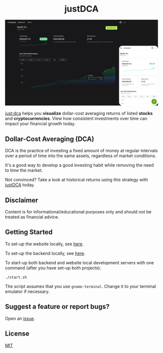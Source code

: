 <h1 align="center">justDCA</h1>

<img src="./assets/banner.png" alt="banner">

[just:dca](https://just-dca.pages.dev/) helps you **visualize** dollar-cost averaging returns of listed **stocks** and **cryptocurrencies**. View how consistent investments over time can impact your financial growth today.

## Dollar-Cost Averaging (DCA)

DCA is the practice of investing a fixed amount of money at regular intervals over a period of time into the same assets, regardless of market conditions.

It's a good way to develop a good investing habit while removing the need to time the market.

Not convinced? Take a look at historical returns using this strategy with [justDCA](https://just-dca.pages.dev/) today.

## Disclaimer

Content is for informational/educational purposes only and should not be treated as financial advice.

## Getting Started

To set-up the website locally, see [here](https://github.com/junnjiee16/just-dca/blob/main/website/README.md).

To set-up the backend locally, see [here](https://github.com/junnjiee16/just-dca/blob/main/backend/README.md).

To start-up both backend and website local development servers with one command (after you have set-up both projects):

```
./start.sh
```

The script assumes that you use `gnome-terminal`. Change it to your terminal emulator if necessary.

## Suggest a feature or report bugs?

Open an [issue](https://github.com/junnjiee16/just-dca/issues).

## License

[MIT](https://github.com/junnjiee16/just-dca)
